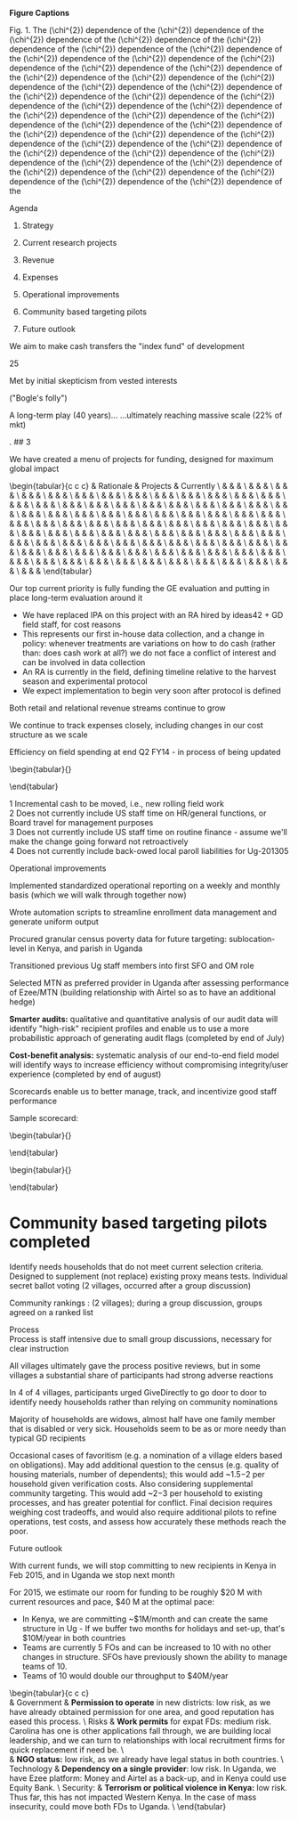 **Figure Captions**

Fig. 1. The \(\chi^{2}\) dependence of the \(\chi^{2}\) dependence of the \(\chi^{2}\) dependence of the \(\chi^{2}\) dependence of the \(\chi^{2}\) dependence of the \(\chi^{2}\) dependence of the \(\chi^{2}\) dependence of the \(\chi^{2}\) dependence of the \(\chi^{2}\) dependence of the \(\chi^{2}\) dependence of the \(\chi^{2}\) dependence of the \(\chi^{2}\) dependence of the \(\chi^{2}\) dependence of the \(\chi^{2}\) dependence of the \(\chi^{2}\) dependence of the \(\chi^{2}\) dependence of the \(\chi^{2}\) dependence of the \(\chi^{2}\) dependence of the \(\chi^{2}\) dependence of the \(\chi^{2}\) dependence of the \(\chi^{2}\) dependence of the \(\chi^{2}\) dependence of the \(\chi^{2}\) dependence of the \(\chi^{2}\) dependence of the \(\chi^{2}\) dependence of the \(\chi^{2}\) dependence of the \(\chi^{2}\) dependence of the \(\chi^{2}\) dependence of the \(\chi^{2}\) dependence of the \(\chi^{2}\) dependence of the \(\chi^{2}\) dependence of the \(\chi^{2}\) dependence of the \(\chi^{2}\) dependence of the \(\chi^{2}\) dependence of the \(\chi^{2}\) dependence of the \(\chi^{2}\) dependence of the \(\chi^{2}\) dependence of the \(\chi^{2}\) dependence of the \(\chi^{2}\) dependence of the \(\chi^{2}\) dependence of the \(\chi^{2}\) dependence of the \(\chi^{2}\) dependence of the 

Agenda

1. Strategy

2. Current research projects

3. Revenue

4. Expenses

5. Operational improvements

6. Community based targeting pilots

7. Future outlook

We aim to make cash transfers the "index fund" of development

25

Met by initial skepticism from vested interests

("Bogle's folly")

A long-term play (40 years)... ...ultimately reaching massive scale (22% of mkt)

. ## 3

We have created a menu of projects for funding, designed for maximum global impact

\begin{tabular}{c c c}  & Rationale & Projects & Currently \\  & & & \\  & & & \\  & & & \\  & & & \\  & & & \\  & & & \\  & & & \\  & & & \\  & & & \\  & & & \\  & & & \\  & & & \\  & & & \\  & & & \\  & & & \\  & & & \\  & & & \\  & & & \\  & & & \\  & & & \\  & & & \\  & & & \\  & & & \\  & & & \\  & & & \\  & & & \\  & & & \\  & & & \\  & & & \\  & & & \\  & & & \\  & & & \\  & & & \\  & & & \\  & & & \\  & & & \\  & & & \\  & & & \\  & & & \\  & & & \\  & & & \\  & & & \\  & & & \\  & & & \\  & & & \\  & & & \\  & & & \\  & & & \\  & & & \\  & & & \\  & & & \\  & & & \\  & & & \\  & & & \\  & & & \\  & & & \\  & & & \\  & & & \\  & & & \\  & & & \\  & & & \\  & & & \\  & & & \\  & & & \\  & & & \\  & & & \\  & & & \\  & & & \\  & & & \\  & & & \\  & & & \\  & & & \\  & & & \\  & & & \\  & & & \\  & & & \\  & & & \\  & & & \\  & & & \\  & & & \\  & & & \\  & & & \\  & & & \\  & & & \\  & & & \\  & & & \\  & & & \\  & & & \end{tabular}

Our top current priority is fully funding the GE evaluation and putting in place long-term evaluation around it

* We have replaced IPA on this project with an RA hired by ideas42 + GD field staff, for cost reasons
* This represents our first in-house data collection, and a change in policy: whenever treatments are variations on how to do cash (rather than: does cash work at all?) we do not face a conflict of interest and can be involved in data collection
* An RA is currently in the field, defining timeline relative to the harvest season and experimental protocol
* We expect implementation to begin very soon after protocol is defined

Both retail and relational revenue streams continue to grow

We continue to track expenses closely, including changes in our cost structure as we scale

Efficiency on field spending at end Q2 FY14 - in process of being updated

\begin{tabular}{}

\end{tabular}

1 Incremental cash to be moved, i.e., new rolling field work  
2 Does not currently include US staff time on HR/general functions, or Board travel for management purposes  
3 Does not currently include US staff time on routine finance - assume we'll make the change going forward not retroactively  
4 Does not currently include back-owed local paroll liabilities for Ug-201305

Operational improvements

Implemented standardized operational reporting on a weekly and monthly basis (which we will walk through together now)

Wrote automation scripts to streamline enrollment data management and generate uniform output

Procured granular census poverty data for future targeting: sublocation-level in Kenya, and parish in Uganda

Transitioned previous Ug staff members into first SFO and OM role

Selected MTN as preferred provider in Uganda after assessing performance of Ezee/MTN (building relationship with Airtel so as to have an additional hedge)

**Smarter audits:** qualitative and quantitative analysis of our audit data will identify "high-risk" recipient profiles and enable us to use a more probabilistic approach of generating audit flags (completed by end of July)

**Cost-benefit analysis:** systematic analysis of our end-to-end field model will identify ways to increase efficiency without compromising integrity/user experience (completed by end of august)

Scorecards enable us to better manage, track, and incentivize good staff performance

Sample scorecard:

\begin{tabular}{}

\end{tabular}

\begin{tabular}{}

\end{tabular}

# Community based targeting pilots completed

Identify needs households that do not meet current selection criteria. Designed to supplement (not replace) existing proxy means tests. Individual secret ballot voting (2 villages, occurred after a group discussion)

Community rankings : (2 villages); during a group discussion, groups agreed on a ranked list

Process  
Process is staff intensive due to small group discussions, necessary for clear instruction

All villages ultimately gave the process positive reviews, but in some villages a substantial share of participants had strong adverse reactions

In 4 of 4 villages, participants urged GiveDirectly to go door to door to identify needy households rather than relying on community nominations

Majority of households are widows, almost half have one family member that is disabled or very sick. Households seem to be as or more needy than typical GD recipients

Occasional cases of favoritism (e.g. a nomination of a village elders based on obligations). May add additional question to the census (e.g. quality of housing materials, number of dependents); this would add ~$1.5-$2 per household given verification costs. Also considering supplemental community targeting. This would add ~$2-$3 per household to existing processes, and has greater potential for conflict. Final decision requires weighing cost tradeoffs, and would also require additional pilots to refine operations, test costs, and assess how accurately these methods reach the poor.

Future outlook

With current funds, we will stop committing to new recipients in Kenya in Feb 2015, and in Uganda we stop next month

For 2015, we estimate our room for funding to be roughly $20 M with current resources and pace, $40 M at the optimal pace:

- In Kenya, we are committing ~$1M/month and can create the same structure in Ug - If we buffer two months for holidays and set-up, that's $10M/year in both countries  
- Teams are currently 5 FOs and can be increased to 10 with no other changes in structure. SFOs have previously shown the ability to manage teams of 10.  
- Teams of 10 would double our throughput to $40M/year

\begin{tabular}{c c c}  
 & Government & **Permission to operate** in new districts: low risk, as we have already obtained permission for one area, and good reputation has eased this process. \\ 
Risks & **Work permits** for expat FDs: medium risk. Carolina has one is other applications fall through, we are building local leadership, and we can turn to relationships with local recruitment firms for quick replacement if need be. \\  
 & **NGO status:** low risk, as we already have legal status in both countries. \\ 
Technology & **Dependency on a single provider**: low risk. In Uganda, we have Ezee platform: Money and Airtel as a back-up, and in Kenya could use Equity Bank. \\ 
Security: & **Terrorism or political violence in Kenya:** low risk. Thus far, this has not impacted Western Kenya. In the case of mass insecurity, could move both FDs to Uganda. \\ 
\end{tabular}